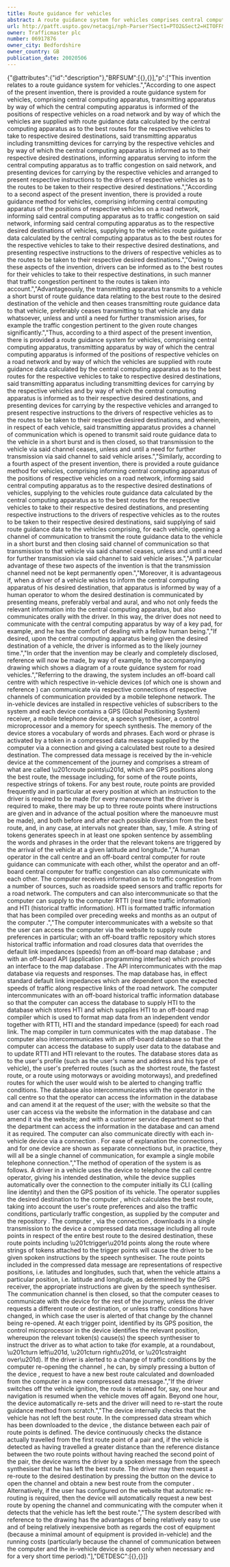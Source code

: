 ```yaml
---
title: Route guidance for vehicles
abstract: A route guidance system for vehicles comprises central computing apparatus (), transmitting apparatus () by way of which the central computing apparatus () is informed of the positions of respective vehicles on a road network and by way of which the vehicles are supplied with route guidance data calculated by the central computing apparatus as to the best routes for the respective vehicles to take to respective desired destinations, the transmitting apparatus () including transmitting devices () for carrying by the respective vehicles and by way of which the central computing apparatus () is informed as to the desired destinations, computing apparatus () serving to inform the central computing apparatus () as to traffic congestion on the network, and speech synthesisers () for carrying by the respective vehicles and arranged to speak instructions to the drivers of respective vehicles as to the routes to be taken to their respective desired destinations.
url: http://patft.uspto.gov/netacgi/nph-Parser?Sect1=PTO2&Sect2=HITOFF&p=1&u=%2Fnetahtml%2FPTO%2Fsearch-adv.htm&r=1&f=G&l=50&d=PALL&S1=06917876&OS=06917876&RS=06917876
owner: Trafficmaster plc
number: 06917876
owner_city: Bedfordshire
owner_country: GB
publication_date: 20020506
---
```


{"@attributes":{"id":"description"},"BRFSUM":[{},{}],"p":["This invention relates to a route guidance system for vehicles.","According to one aspect of the present invention, there is provided a route guidance system for vehicles, comprising central computing apparatus, transmitting apparatus by way of which the central computing apparatus is informed of the positions of respective vehicles on a road network and by way of which the vehicles are supplied with route guidance data calculated by the central computing apparatus as to the best routes for the respective vehicles to take to respective desired destinations, said transmitting apparatus including transmitting devices for carrying by the respective vehicles and by way of which the central computing apparatus is informed as to their respective desired destinations, informing apparatus serving to inform the central computing apparatus as to traffic congestion on said network, and presenting devices for carrying by the respective vehicles and arranged to present respective instructions to the drivers of respective vehicles as to the routes to be taken to their respective desired destinations.","According to a second aspect of the present invention, there is provided a route guidance method for vehicles, comprising informing central computing apparatus of the positions of respective vehicles on a road network, informing said central computing apparatus as to traffic congestion on said network, informing said central computing apparatus as to the respective desired destinations of vehicles, supplying to the vehicles route guidance data calculated by the central computing apparatus as to the best routes for the respective vehicles to take to their respective desired destinations, and presenting respective instructions to the drivers of respective vehicles as to the routes to be taken to their respective desired destinations.","Owing to these aspects of the invention, drivers can be informed as to the best routes for their vehicles to take to their respective destinations, in such manner that traffic congestion pertinent to the routes is taken into account.","Advantageously, the transmitting apparatus transmits to a vehicle a short burst of route guidance data relating to the best route to the desired destination of the vehicle and then ceases transmitting route guidance data to that vehicle, preferably ceases transmitting to that vehicle any data whatsoever, unless and until a need for further transmission arises, for example the traffic congestion pertinent to the given route changes significantly.","Thus, according to a third aspect of the present invention, there is provided a route guidance system for vehicles, comprising central computing apparatus, transmitting apparatus by way of which the central computing apparatus is informed of the positions of respective vehicles on a road network and by way of which the vehicles are supplied with route guidance data calculated by the central computing apparatus as to the best routes for the respective vehicles to take to respective desired destinations, said transmitting apparatus including transmitting devices for carrying by the respective vehicles and by way of which the central computing apparatus is informed as to their respective desired destinations, and presenting devices for carrying by the respective vehicles and arranged to present respective instructions to the drivers of respective vehicles as to the routes to be taken to their respective desired destinations, and wherein, in respect of each vehicle, said transmitting apparatus provides a channel of communication which is opened to transmit said route guidance data to the vehicle in a short burst and is then closed, so that transmission to the vehicle via said channel ceases, unless and until a need for further transmission via said channel to said vehicle arises.","Similarly, according to a fourth aspect of the present invention, there is provided a route guidance method for vehicles, comprising informing central computing apparatus of the positions of respective vehicles on a road network, informing said central computing apparatus as to the respective desired destinations of vehicles, supplying to the vehicles route guidance data calculated by the central computing apparatus as to the best routes for the respective vehicles to take to their respective desired destinations, and presenting respective instructions to the drivers of respective vehicles as to the routes to be taken to their respective desired destinations, said supplying of said route guidance data to the vehicles comprising, for each vehicle, opening a channel of communication to transmit the route guidance data to the vehicle in a short burst and then closing said channel of communication so that transmission to that vehicle via said channel ceases, unless and until a need for further transmission via said channel to said vehicle arises.","A particular advantage of these two aspects of the invention is that the transmission channel need not be kept permanently open.","Moreover, it is advantageous if, when a driver of a vehicle wishes to inform the central computing apparatus of his desired destination, that apparatus is informed by way of a human operator to whom the desired destination is communicated by presenting means, preferably verbal and aural, and who not only feeds the relevant information into the central computing apparatus, but also communicates orally with the driver. In this way, the driver does not need to communicate with the central computing apparatus by way of a key pad, for example, and he has the comfort of dealing with a fellow human being.","If desired, upon the central computing apparatus being given the desired destination of a vehicle, the driver is informed as to the likely journey time.","In order that the invention may be clearly and completely disclosed, reference will now be made, by way of example, to the accompanying drawing which shows a diagram of a route guidance system for road vehicles.","Referring to the drawing, the system includes an off-board call centre  with which respective in-vehicle devices (of which one is shown and reference ) can communicate via respective connections  of respective channels  of communication provided by a mobile telephone network. The in-vehicle devices are installed in respective vehicles of subscribers to the system and each device contains a GPS (Global Positioning System) receiver, a mobile telephone device, a speech synthesiser, a control microprocessor and a memory for speech synthesis. The memory of the device  stores a vocabulary of words and phrases. Each word or phrase is activated by a token in a compressed data message supplied by the computer  via a connection  and giving a calculated best route to a desired destination. The compressed data message is received by the in-vehicle device  at the commencement of the journey and comprises a stream of what are called \u201croute points\u201d, which are GPS positions along the best route, the message including, for some of the route points, respective strings of tokens. For any best route, route points are provided frequently and in particular at every position at which an instruction to the driver is required to be made (for every manoeuvre that the driver is required to make, there may be up to three route points where instructions are given and in advance of the actual position where the manoeuvre must be made), and both before and after each possible diversion from the best route, and, in any case, at intervals not greater than, say, 1 mile. A string of tokens generates speech in at least one spoken sentence by assembling the words and phrases in the order that the relevant tokens are triggered by the arrival of the vehicle at a given latitude and longitude.","A human operator in the call centre  and an off-board central computer  for route guidance can communicate with each other, whilst the operator and an off-board central computer  for traffic congestion can also communicate with each other. The computer  receives information as to traffic congestion from a number of sources, such as roadside speed sensors and traffic reports for a road network. The computers  and  can also intercommunicate so that the computer  can supply to the computer  RTTI (real time traffic information) and HTI (historical traffic information). HTI is formatted traffic information that has been compiled over preceding weeks and months as an output of the computer .","The computer  intercommunicates with a website  so that the user can access the computer  via the website  to supply route preferences in particular; with an off-board traffic repository  which stores historical traffic information and road closures data that overrides the default link impedances (speeds) from an off-board map database ; and with an off-board API (application programming interface)  which provides an interface to the map database . The API intercommunicates with the map database  via requests and responses. The map database  has, in effect standard default link impedances which are dependent upon the expected speeds of traffic along respective links of the road network. The computer  intercommunicates with an off-board historical traffic information database  so that the computer  can access the database  to supply HTI to the database  which stores HTI and which supplies HTI to an off-board map compiler  which is used to format map data from an independent vendor together with RTTI, HTI and the standard impedance (speed) for each road link. The map compiler  in turn communicates with the map database . The computer  also intercommunicates with an off-board database  so that the computer  can access the database  to supply user data to the database  and to update RTTI and HTI relevant to the routes. The database  stores data as to the user's profile (such as the user's name and address and his type of vehicle), the user's preferred routes (such as the shortest route, the fastest route, or a route using motorways or avoiding motorways), and predefined routes for which the user would wish to be alerted to changing traffic conditions. The database  also intercommunicates with the operator in the call centre  so that the operator can access the information in the database and can amend it at the request of the user; with the website  so that the user can access via the website the information in the database  and can amend it via the website; and with a customer service department  so that the department can access the information in the database and can amend it as required. The computer  can also communicate directly with each in-vehicle device via a connection . For ease of explanation the connections ,  and  for one device  are shown as separate connections but, in practice, they will all be a single channel  of communication, for example a single mobile telephone connection.","The method of operation of the system is as follows. A driver in a vehicle uses the device  to telephone the call centre operator, giving his intended destination, while the device  supplies automatically over the connection  to the computer  initially its CLI (calling line identity) and then the GPS position of its vehicle. The operator supplies the desired destination to the computer , which calculates the best route, taking into account the user's route preferences and also the traffic conditions, particularly traffic congestion, as supplied by the computer  and the repository . The computer , via the connection , downloads in a single transmission to the device  a compressed data message including all route points in respect of the entire best route to the desired destination, these route points including \u201ctrigger\u201d points along the route where strings of tokens attached to the trigger points will cause the driver to be given spoken instructions by the speech synthesiser. The route points included in the compressed data message are representations of respective positions, i.e. latitudes and longitudes, such that, when the vehicle attains a particular position, i.e. latitude and longitude, as determined by the GPS receiver, the appropriate instructions are given by the speech synthesiser. The communication channel  is then closed, so that the computer  ceases to communicate with the device  for the rest of the journey, unless the driver requests a different route or destination, or unless traffic conditions have changed, in which case the user is alerted of that change by the channel  being re-opened. At each trigger point, identified by its GPS position, the control microprocessor in the device  identifies the relevant position, whereupon the relevant token(s) cause(s) the speech synthesiser to instruct the driver as to what action to take (for example, at a roundabout, \u201cturn left\u201d, \u201cturn right\u201d, or \u201cstraight over\u201d). If the driver is alerted to a change of traffic conditions by the computer  re-opening the channel , he can, by simply pressing a button of the device , request to have a new best route calculated and downloaded from the computer  in a new compressed data message.","If the driver switches off the vehicle ignition, the route is retained for, say, one hour and navigation is resumed when the vehicle moves off again. Beyond one hour, the device  automatically re-sets and the driver will need to re-start the route guidance method from scratch.","The device  internally checks that the vehicle has not left the best route. In the compressed data stream which has been downloaded to the device , the distance between each pair of route points is defined. The device  continuously checks the distance actually travelled from the first route point of a pair and, if the vehicle is detected as having travelled a greater distance than the reference distance between the two route points without having reached the second point of the pair, the device  warns the driver by a spoken message from the speech synthesiser that he has left the best route. The driver may then request a re-route to the desired destination by pressing the button on the device  to open the channel  and obtain a new best route from the computer . Alternatively, if the user has configured on the website  that automatic re-routing is required, then the device  will automatically request a new best route by opening the channel  and communicating with the computer  when it detects that the vehicle has left the best route.","The system described with reference to the drawing has the advantages of being relatively easy to use and of being relatively inexpensive both as regards the cost of equipment (because a minimal amount of equipment is provided in-vehicle) and the running costs (particularly because the channel of communication between the computer  and the in-vehicle device  is open only when necessary and for a very short time period)."],"DETDESC":[{},{}]}
